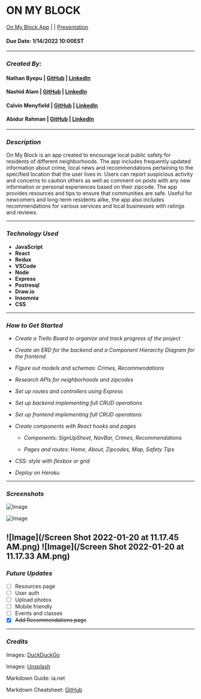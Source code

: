 # **ON MY BLOCK**

[ On My Block App](www.linkedin.com/biancaclairejoseph) |  | [Presentation](https://docs.google.com/presentation/d/1iCjXAgDoZKMu_ZIoE8wuXgwZMytNYanBQiOXQeaJnFs/edit#slide=id.p)

#### Due Date: 1/14/2022 10:00EST

---

### **_Created By:_**

#### Nathan Byepu | [GitHub](https://github.com/Ikhnaton23) | [LinkedIn](https://www.linkedin.com/in/iqb-consulting-09944a24b/)

#### Nashid Alam | [GitHub](https://github.com/Nashid-Alam) | [LinkedIn](https://www.linkedin.com/in/nashid-alam-02602147)

#### Calvin Menyfield | [GitHub](https://github.com/Kiiris) | [LinkedIn](https://www.linkedin.com/in/calvin-menyfield)

#### Abidur Rahman | [GitHub](https://github.com/dipta3124) | [LinkedIn](https://www.linkedin.com/in/abidurrahmandipta)

---

### **_Description_**

On My Block is an app created to encourage local public safety for residents of different neighborhoods. The app includes frequently updated information about crime, local news and recommendations pertaining to the specified location that the user lives in. Users can report suspicious activity and concerns to caution others as well as comment on posts with any new information or personal experiences based on their zipcode. The app provides resources and tips to ensure that communities are safe. Useful for newcomers and long-term residents alike, the app also includes recommendations for various services and local businesses with ratings and reviews.

---

### **_Technology Used_**

- **JavaScript**
- **React**
- **Redux**
- **VSCode**
- **Node**
- **Express**
- **Postresql**
- **Draw.io**
- **Insomnia**
- **CSS**

---

### **_How to Get Started_**

- _Create a Trello Board to organize and track progress of the project_
- _Create an ERD for the backend and a Component Hierarchy Diagram for the frontend_
- _Figure out models and schemas: Crimes, Recommendations_
- _Research APIs for neighborhoods and zipcodes_
- _Set up routes and controllers using Express_
- _Set up backend implementing full CRUD operations_
- _Set up frontend implementing full CRUD operations_
- _Create components with React hooks and pages_

  - _Components: SignUpSheet, NavBar, Crimes, Recommendations_

  - _Pages and routes: Home, About, Zipcodes, Map, Safety Tips_

- _CSS: style with flexbox or grid_
- _Deploy on Heroku_

---

### **_Screenshots_**

![Image](https://imgur.com/a/gh79lbX.png)

![Image](https://imgur.com/YGsvbmq.png)

![Image](/Screen Shot 2022-01-20 at 11.17.45 AM.png)
![Image](/Screen Shot 2022-01-20 at 11.17.33 AM.png)
---

### **_Future Updates_**

- [ ] Resources page
- [ ] User auth
- [ ] Upload photos
- [ ] Mobile friendly
- [ ] Events and classes
- [x] ~~Add Recommendations page~~

---

### **_Credits_**

Images: [DuckDuckGo](www.duckduckgo.com)

Images: [Unsplash](www.unsplash.com)

Markdown Guide: ia.net

Markdown Cheatsheet: [GitHub](www.github.com)
